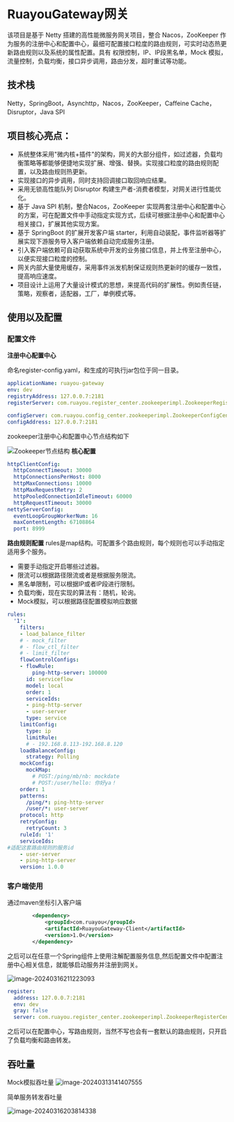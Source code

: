 # RuayouGateway网关

该项目是基于 Netty 搭建的高性能微服务网关项目，整合 Nacos，ZooKeeper 作为服务的注册中心和配置中心，最细可配置接口粒度的路由规则，可实时动态热更新路由规则以及系统的属性配置。具有 权限控制，IP、IP段黑名单，Mock 模拟，流量控制，负载均衡，接口异步调用，路由分发，超时重试等功能。

## 技术栈

Netty，SpringBoot，Asynchttp，Nacos，ZooKeeper，Caffeine Cache，Disruptor，Java SPI

## 项目核心亮点：

- 系统整体采用"微内核+插件"的架构，网关的大部分组件，如过滤器，负载均衡策略等都能够便捷地实现扩展、增强、替换。实现接口粒度的路由规则配置，以及路由规则热更新。
- 实现接口的异步调用，同时支持回调接口取回响应结果。
- 采用无锁高性能队列 Disruptor 构建生产者-消费者模型，对网关进行性能优化。
- 基于 Java SPI 机制，整合Nacos，ZooKeeper 实现两套注册中心和配置中心的方案，可在配置文件中手动指定实现方式，后续可根据注册中心和配置中心相关接口，扩展其他实现方案。
- 基于 SpringBoot 的扩展开发客户端 starter，利用自动装配，事件监听器等扩展实现下游服务导入客户端依赖自动完成服务注册。
- 引入客户端依赖可自动获取系统中开发的业务接口信息，并上传至注册中心，以便实现接口粒度的控制。
- 网关内部大量使用缓存，采用事件派发机制保证规则热更新时的缓存一致性，提高响应速度。
- 项目设计上运用了大量设计模式的思想，来提高代码的扩展性。例如责任链，策略，观察者，适配器，工厂，单例模式等。





## 使用以及配置

### 配置文件
**注册中心配置中心**

命名register-config.yaml，和生成的可执行jar包位于同一目录。
````yaml
applicationName: ruayou-gateway
env: dev
registryAddress: 127.0.0.7:2181
registerServer: com.ruayou.register_center.zookeeperimpl.ZookeeperRegisterCenter

configServer: com.ruayou.config_center.zookeeperimpl.ZookeeperConfigCenter
configAddress: 127.0.0.7:2181
````
zookeeper注册中心和配置中心节点结构如下

![Zookeeper节点结构](https://cdn.jsdelivr.net/gh/YuanErya/pictures@main/img/202405271146033.png)
**核心配置**

````yaml
httpClientConfig:
  httpConnectTimeout: 30000
  httpConnectionsPerHost: 8000
  httpMaxConnections: 10000
  httpMaxRequestRetry: 2
  httpPooledConnectionIdleTimeout: 60000
  httpRequestTimeout: 30000
nettyServerConfig:
  eventLoopGroupWorkerNum: 16
  maxContentLength: 67108864
  port: 8999
````

**路由规则配置**
rules是map结构。可配置多个路由规则，每个规则也可以手动指定适用多个服务。

- 需要手动指定开启哪些过滤器。
- 限流可以根据路径限流或者是根据服务限流。
- 黑名单限制，可以根据IP或者IP段进行限制。
- 负载均衡，现在实现的算法有：随机，轮询。
- Mock模拟，可以根据路径配置模拟响应数据

````yaml
rules:
  '1':
    filters:
    - load_balance_filter
    # - mock_filter
    # - flow_ctl_filter
    # - limit_filter
    flowControlConfigs:
    - flowRule:
        ping-http-server: 100000
      id: serviceflow
      model: local
      order: 1
      serviceIds:
      - ping-http-server
      - user-server
      type: service
    limitConfig:
      type: ip
      limitRule:
      # - 192.168.8.113-192.168.8.120
    loadBalanceConfig:
      strategy: Polling
    mockConfig:
      mockMap:
        # POST:/ping/mb/nb: mockdate
        # POST:/user/hello: 你好ya！
    order: 1
    patterns:
      /ping/*: ping-http-server
      /user/*: user-server
    protocol: http
    retryConfig:
      retryCount: 3
    ruleId: '1'
    serviceIds:
#适配这套路由规则的服务id
    - user-server
    - ping-http-server
    version: 1.0.0
````



### 客户端使用

通过maven坐标引入客户端
````xml
        <dependency>
            <groupId>com.ruayou</groupId>
            <artifactId>RuayouGateway-Client</artifactId>
            <version>1.0</version>
        </dependency>
````

之后可以在任意一个Spring组件上使用注解配置服务信息,然后配置文件中配置注册中心相关信息，就能够启动服务并注册到网关。

![image-20240316211223093](https://cdn.jsdelivr.net/gh/YuanErya/pictures@main/img/202403162112137.png)

````yaml
register:
  address: 127.0.0.7:2181
  env: dev
  gray: false
  server: com.ruayou.register_center.zookeeperimpl.ZookeeperRegisterCenter
````

之后可以在配置中心，写路由规则，当然不写也会有一套默认的路由规则，只开启了负载均衡和路由转发。



## 吞吐量

Mock模拟吞吐量
![image-20240313141407555](https://cdn.jsdelivr.net/gh/YuanErya/pictures@main/img/202403131414604.png)

简单服务转发吞吐量

![image-20240316203814338](https://cdn.jsdelivr.net/gh/YuanErya/pictures@main/img/202403162038482.png)
